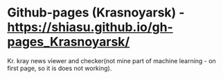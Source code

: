 # Github-pages (Krasnoyarsk) - https://shiasu.github.io/gh-pages_Krasnoyarsk/
Kr. kray news viewer and checker(not mine part of machine learning - on first page, so it is does not working).

